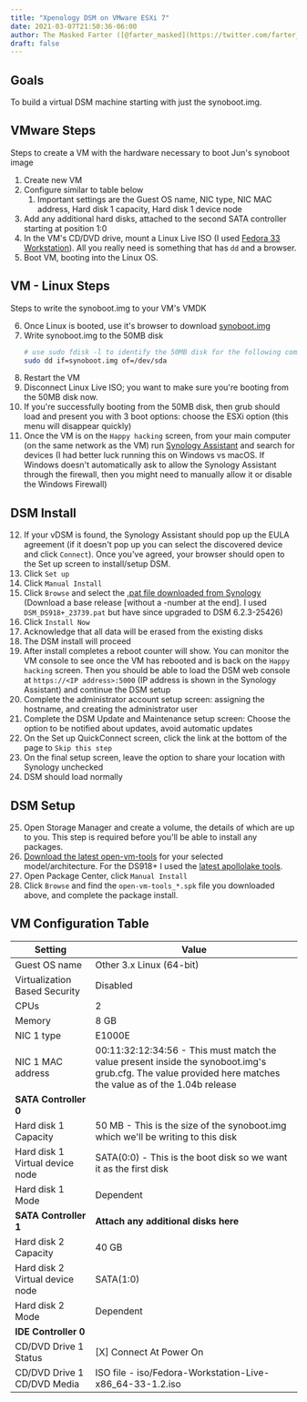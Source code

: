 ```yaml
---
title: "Xpenology DSM on VMware ESXi 7"
date: 2021-03-07T21:50:36-06:00
author: The Masked Farter ([@farter_masked](https://twitter.com/farter_masked))
draft: false
---
```


## Goals

To build a virtual DSM machine starting with just the synoboot.img.

## VMware Steps

Steps to create a VM with the hardware necessary to boot Jun's synoboot image

1. Create new VM
2. Configure similar to table below
    1. Important settings are the Guest OS name, NIC type, NIC MAC address, Hard disk 1 capacity, Hard disk 1 device node
3. Add any additional hard disks, attached to the second SATA controller starting at position 1:0
4. In the VM's CD/DVD drive, mount a Linux Live ISO (I used [Fedora 33 Workstation](https://getfedora.org/en/workstation/download/)). All you really need is something that has `dd` and a browser.
5. Boot VM, booting into the Linux OS.

## VM - Linux Steps

Steps to write the synoboot.img to your VM's VMDK

6. Once Linux is booted, use it's browser to download [synoboot.img](https://xpenology.com/forum/topic/12952-dsm-62-loader/)
7. Write synoboot.img to the 50MB disk
    ```bash
    # use sudo fdisk -l to identify the 50MB disk for the following command
    sudo dd if=synoboot.img of=/dev/sda
    ```
8. Restart the VM
9. Disconnect Linux Live ISO; you want to make sure you're booting from the 50MB disk now.
10. If you're successfully booting from the 50MB disk, then grub should load and present you with 3 boot options: choose the ESXi option (this menu will disappear quickly)
11. Once the VM is on the `Happy hacking` screen, from your main computer (on the same network as the VM) run [Synology Assistant](https://www.synology.com/en-us/support/download/DS918+#utilities) and search for devices (I had better luck running this on Windows vs macOS. If Windows doesn't automatically ask to allow the Synology Assistant through the firewall, then you might need to manually allow it or disable the Windows Firewall)

## DSM Install

12. If your vDSM is found, the Synology Assistant should pop up the EULA agreement (if it doesn't pop up you can select the discovered device and click `Connect`). Once you've agreed, your browser should open to the Set up screen to install/setup DSM.
13. Click `Set up`
14. Click `Manual Install`
15. Click `Browse` and select the [.pat file downloaded from Synology](https://archive.synology.com/download/Os/DSM) (Download a base release \[without a -number at the end\]. I used `DSM_DS918+_23739.pat` but have since upgraded to DSM 6.2.3-25426)
16. Click `Install Now`
17. Acknowledge that all data will be erased from the existing disks
18. The DSM install will proceed
19. After install completes a reboot counter will show. You can monitor the VM console to see once the VM has rebooted and is back on the `Happy hacking` screen. Then you should be able to load the DSM web console at `https://<IP address>:5000` (IP address is shown in the Synology Assistant) and continue the DSM setup
20. Complete the administrator account setup screen: assigning the hostname, and creating the administrator user
21. Complete the DSM Update and Maintenance setup screen: Choose the option to be notified about updates, avoid automatic updates
22. On the Set up QuickConnect screen, click the link at the bottom of the page to `Skip this step`
23. On the final setup screen, leave the option to share your location with Synology unchecked
24. DSM should load normally

## DSM Setup

25. Open Storage Manager and create a volume, the details of which are up to you. This step is required before you'll be able to install any packages.
26. [Download the latest open-vm-tools](https://github.com/leonardw/synology-open-vm-tools/releases/) for your selected model/architecture. For the DS918+ I used the [latest apollolake tools](https://github.com/leonardw/synology-open-vm-tools/releases/download/release-11.0.1-1/open-vm-tools_apollolake-6.1_11.0.1-1.spk).
27. Open Package Center, click `Manual Install`
28. Click `Browse` and find the `open-vm-tools_*.spk` file you downloaded above, and complete the package install.

## VM Configuration Table

| Setting                         | Value                                                    |
|---------------------------------|----------------------------------------------------------|
| Guest OS name                   | Other 3.x Linux (64-bit)                                 |
| Virtualization Based Security   | Disabled                                                 |
| CPUs                            | 2                                                        |
| Memory                          | 8 GB                                                     |
| NIC 1 type	                  | E1000E                                                   |
| NIC 1 MAC address               | 00:11:32:12:34:56 - This must match the value present inside the synoboot.img's grub.cfg. The value provided here matches the value as of the 1.04b release |
| **SATA Controller 0**           |                                                          |
| Hard disk 1 Capacity	          | 50 MB - This is the size of the synoboot.img which we'll be writing to this disk |
| Hard disk 1 Virtual device node | SATA(0:0) - This is the boot disk so we want it as the first disk |
| Hard disk 1 Mode                | Dependent                                                |
| **SATA Controller 1**           | **Attach any additional disks here**                     |
| Hard disk 2 Capacity            | 40 GB                                                    |
| Hard disk 2 Virtual device node | SATA(1:0)                                                |
| Hard disk 2 Mode                | Dependent                                                |
| **IDE Controller 0**            |                                                          |
| CD/DVD Drive 1 Status           | [X] Connect At Power On                                  |
| CD/DVD Drive 1 CD/DVD Media     | ISO file - iso/Fedora-Workstation-Live-x86_64-33-1.2.iso |